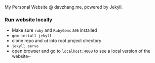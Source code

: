 My Personal Website @ davzhang.me, powered by Jekyll.

### Run website locally

- Make sure `ruby` and `RubyGems` are installed
- `gem install jekyll`
- clone repo and `cd` into root project directory
- `jekyll serve`
- open browser and go to `localhost:4000` to see a local version of the website~

